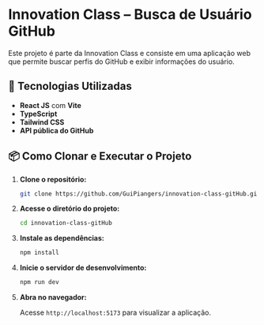 # Innovation Class – Busca de Usuário GitHub

Este projeto é parte da Innovation Class e consiste em uma aplicação web que permite buscar perfis do GitHub e exibir informações do usuário.

## 🚀 Tecnologias Utilizadas

- **React JS** com **Vite**
- **TypeScript**
- **Tailwind CSS**
- **API pública do GitHub**

## 📦 Como Clonar e Executar o Projeto

1. **Clone o repositório:**

   ```bash
   git clone https://github.com/GuiPiangers/innovation-class-gitHub.git
   ```

2. **Acesse o diretório do projeto:**

   ```bash
   cd innovation-class-gitHub
   ```

3. **Instale as dependências:**

   ```bash
   npm install
   ```

4. **Inicie o servidor de desenvolvimento:**

   ```bash
   npm run dev
   ```

5. **Abra no navegador:**

   Acesse `http://localhost:5173` para visualizar a aplicação.
